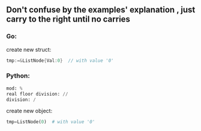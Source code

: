 ## Don't confuse by the examples' explanation , just carry to the right until no carries


### Go:
  create new struct:
  ```go
  tmp:=&ListNode{Val:0}  // with value '0'
  ```
  
  
  
### Python:
  ```python
  mod: %
  real floor division: //
  division: /
  ```
  create new object:
  ```python
  tmp=ListNode(0)  # with value '0'
  ```
  
